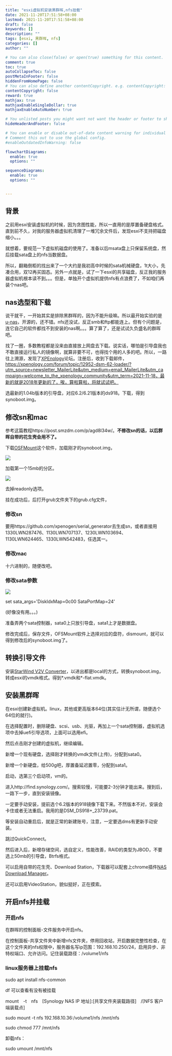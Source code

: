 ```yaml
---
title: "esxi虚拟机安装黑群晖,nfs挂载"
date: 2021-11-20T17:51:58+08:00
lastmod: 2021-11-20T17:51:58+08:00
draft: false
keywords: []
description: ""
tags: [esxi, 黑群晖, nfs]
categories: []
author: ""

# You can also close(false) or open(true) something for this content.
comment: true
toc: true
autoCollapseToc: false
postMetaInFooter: false
hiddenFromHomePage: false
# You can also define another contentCopyright. e.g. contentCopyright: "This is another copyright."
contentCopyright: false
reward: true
mathjax: true
mathjaxEnableSingleDollar: true
mathjaxEnableAutoNumber: true

# You unlisted posts you might want not want the header or footer to show
hideHeaderAndFooter: false

# You can enable or disable out-of-date content warning for individual post.
# Comment this out to use the global config.
#enableOutdatedInfoWarning: false

flowchartDiagrams:
  enable: true
  options: ""

sequenceDiagrams: 
  enable: true
  options: ""


---
```




## 背景

之前用esxi安装虚拟机的时候，因为贪图性能，所以一直用的是厚置备硬盘格式。直到前不久，对我的服务器虚拟机清理了一堆冗余文件后，发现esxi不支持把磁盘缩小。。。

就想着，要规范一下虚拟机磁盘的使用了。准备以后msata盘上只保留系统盘，然后挂载sata盘上的nfs当数据盘。

所以，翻箱倒柜的找出来了一个大约是我初高中时候的sata机械硬盘，1t大小，先凑合用，双12再买固态。另外一点就是，试了一下esxi的共享磁盘，反正我的服务器虚拟机根本读不到。。。但是，单独开个虚拟机提供nfs有点浪费了，不如咱们再装个nas吧。

## nas选型和下载

说干就干，一开始其实是排除黑群晖的，因为不能升级嘛。所以最开始实验的是[u-nas](http://www.u-nas.cn/)，开源的，还不错。nfs还没试，反正smb和ftp都能连上。但有个问题是，连它自己的软件都找不到安装的nas啊。。。算了算了，还是试试久负盛名的群晖吧。

找了一圈，多数教程都是没来由直接放上网盘去下载。说实话，哪怕是引导盘我也不敢直接运行私人的镜像啊，就算非要不可，也得找个用的人多的吧。所以，一路往上溯源，发现了[XPEnology](https://xpenology.com/forum/)论坛。注册后，收到下载邮件，https://xpenology.com/forum/topic/12952-dsm-62-loader/?utm_source=newsletter_MailerLite&utm_medium=email_MailerLite&utm_campaign=welcome_to_the_xpenology_community&utm_term=2021-11-18，最新的就是2018年更新的了，唉，算啦算啦，将就试试吧。

选最新的1.04b版本的引导盘，对应6.2/6.21版本的ds918。下载，得到synoboot.img。

## 修改sn和mac

参考这篇教程https://post.smzdm.com/p/agd8l34w/。**不修改sn的话，以后群晖自带的花生壳会用不了。**

下载[OSFMount](https://www.osforensics.com/tools/mount-disk-images.html)这个软件，加载刚才的synoboot.img，

![](https://qnam.smzdm.com/202102/20/603077edd7c5a8400.jpg_e1080.jpg)

加载第一个15mb的分区。

![](https://qnam.smzdm.com/202102/20/6030785e09dc58700.jpg_e1080.jpg)

去掉readonly选项。

挂在成功后，后打开grub文件夹下的grub.cfg文件，

### 修改sn

要用https://github.com/xpenogen/serial_generator去生成sn，或者直接用1330LWN287476、1130LWN707137、1230LWN103694、1130LWN624465、1330LWN542483，任选其一。

### 修改mac

十六进制的，随便改吧。

### 修改sata参数

![](https://qnam.smzdm.com/202102/24/60352a8b842af5963.gif_e1080.jpg)

set sata_args='DiskIdxMap=0c00 SataPortMap=24'

(好像没有用。。。)

准备弄两个sata控制器，sata0上只放引导盘，sata1上才是数据盘。



修改完成后，保存文件，OFSMount软件上选择对应的盘符，dismount，就可以得到修改后的synoboot.img了。

## 转换引导文件

安装[StarWind V2V Converter](https://www.starwindsoftware.com/download-starwind-products#download)，以进出都是local的方式，转换synoboot.img，转成esxi的vmdk格式。得到\*.vmdk和\*-flat.vmdk。

## 安装黑群晖

在esxi创建新虚拟机。linux，其他或更高版本64位(其实估计无所谓，随便选个64位的就行)。

在选择配置时，删除硬盘、scsi、usb、光驱，再加上一个sata控制器，虚拟机选项中去掉uefi引导选项，上面可以选用efi。

然后点击刚才创建的虚拟机，继续编辑。

新增一个现有硬盘，选择刚才转换的vmdk文件(上传)，分配到sata0。

新增一个新硬盘，给500g吧，厚置备延迟置零，分配到sata1。

启动，选第三个启动项，vm的。

进入http://find.synology.com/。搜索较慢，可能要2-3分钟才能出来。搜到后，一路下一步，直到安装镜像。

一定要手动安装，提前选个6.2版本的918镜像下载下来。不然版本不对，安装会卡住或者无法重启。我用的是DSM_DS918+_23739.pat。

等安装自动重启后，就是正常的新建账号，注意，一定要选dms有更新手动安装。

跳过QuickConnect。

然后进入后，新增存储空间，选自定义，性能改善，RAID的类型为JBOD，不要选上50mb的引导盘，Btrfs格式。

可以启用自带的花生壳、Download Station，下载器可以配套上chrome插件[NAS Download Manager](https://chrome.google.com/webstore/detail/iaijiochiiocodhamehbpmdlobhgghgi)。

还可以启用VideoStation，貌似挺好，正在摸索。

## 开启nfs并挂载

### 开启nfs

在群晖的控制面板-文件服务中开启nfs。

在控制面板-共享文件夹中新增nfs文件夹，停用回收站，开启数据完整性检查，在这个文件夹的nfs权限中，服务器名写ip范围：192.168.10.250/24，启用异步、非特权端口、允许访问。记住装载路径：/volume1/nfs

### linux服务器上挂载nfs

sudo apt install nfs-common

df 可以查看有没有被挂载

mount -t nfs [Synology NAS IP 地址]:[共享文件夹装载路径] /[NFS 客户端装载点]

sudo mount -t nfs 192.168.10.36:/volume1/nfs /mnt/nfs

sudo chmod 777 /mnt/nfs

卸载nfs：

sudo umount /mnt/nfs